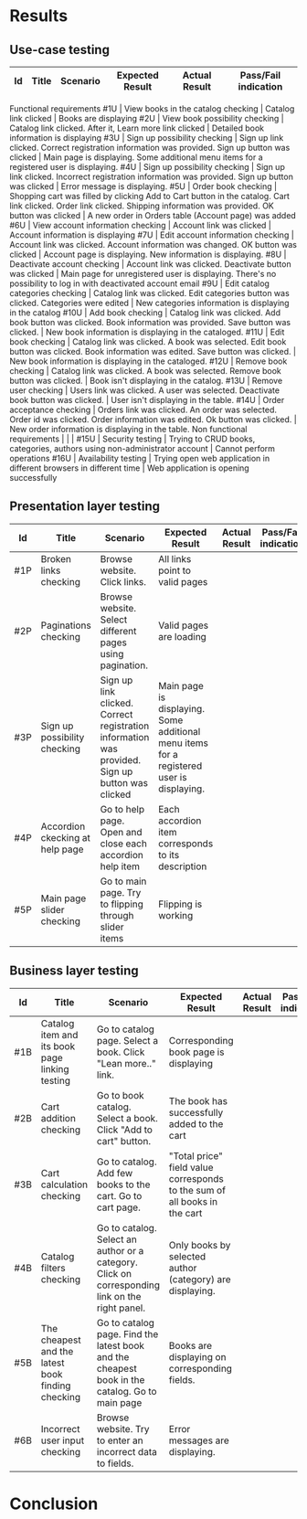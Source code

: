 
# Results

## Use-case testing

Id  | Title | Scenario | Expected Result | Actual Result | Pass/Fail indication
 --|--|--|--|--|--
Functional requirements
#1U | View books in the catalog checking | Catalog link clicked | Books are displaying
#2U | View book possibility checking | Catalog link clicked. After it, Learn more link clicked | Detailed book information is displaying
#3U | Sign up possibility checking | Sign up link clicked. Correct registration information was provided. Sign up button was clicked | Main page is displaying. Some additional menu items for a registered user is displaying.
#4U | Sign up possibility checking | Sign up link clicked. Incorrect registration information was provided. Sign up button was clicked | Error message is displaying.
#5U | Order book checking | Shopping cart was filled by clicking Add to Cart button in the catalog. Cart link clicked. Order link clicked. Shipping information was provided. OK button was clicked | A new order in Orders table (Account page) was added
#6U | View account information checking | Account link was clicked | Account information is displaying
#7U | Edit account information checking | Account link was clicked. Account information was changed. OK button was clicked | Account page is displaying. New information is displaying.
#8U | Deactivate account checking | Account link was clicked. Deactivate button was clicked | Main page for unregistered user is displaying. There's no possibility to log in with deactivated account email
#9U | Edit catalog categories checking | Catalog link was clicked. Edit categories button was clicked. Categories were edited | New categories information is displaying in the catalog
#10U | Add book checking | Catalog link was clicked. Add book button was clicked. Book information was provided. Save button was clicked. | New book information is displaying in the cataloged.
#11U | Edit book checking | Catalog link was clicked. A book was selected. Edit book button was clicked. Book information was edited. Save button was clicked. | New book information is displaying in the cataloged.
#12U | Remove book checking | Catalog link was clicked. A book was selected. Remove book button was clicked. | Book isn't displaying in the catalog.
#13U | Remove user checking | Users link was clicked. A user was selected. Deactivate book button was clicked. | User isn't displaying in the table.
#14U | Order acceptance checking | Orders link was clicked. An order was selected. Order id was clicked. Order information was edited. Ok button was clicked. | New order information is displaying in the table.
Non functional requirements | | | 
#15U | Security testing | Trying to CRUD books, categories, authors using non-administrator account | Cannot perform operations
#16U | Availability testing | Trying open web application in different browsers in different time | Web application is opening successfully


## Presentation layer testing

Id  | Title | Scenario | Expected Result | Actual Result | Pass/Fail indication
 --|--|--|--|--|--
#1P | Broken links checking | Browse website. Click links. | All links point to valid pages
#2P | Paginations checking | Browse website. Select different pages using pagination. | Valid pages are loading
#3P | Sign up possibility checking | Sign up link clicked. Correct registration information was provided. Sign up button was clicked | Main page is displaying. Some additional menu items for a registered user is displaying.
#4P | Accordion ckecking at help page | Go to help page. Open and close each accordion help item | Each accordion item corresponds to its description
#5P | Main page slider checking | Go to main page. Try to flipping through slider items | Flipping is working

## Business layer testing


Id  | Title | Scenario | Expected Result | Actual Result | Pass/Fail indication
 --|--|--|--|--|--
#1B | Catalog item and its book page linking testing | Go to catalog page. Select a book. Click "Lean more.." link. | Corresponding book page is displaying
#2B | Cart addition checking | Go to book catalog. Select a book. Click "Add to cart" button. | The book has successfully added to the cart
#3B | Cart calculation checking | Go to catalog. Add few books to the cart. Go to cart page. | "Total price" field value corresponds to the sum of all books in the cart
#4B | Catalog filters checking | Go to catalog. Select an author or a category. Click on corresponding link on the right panel. | Only books by selected author (category) are displaying.
#5B | The cheapest and the latest book finding checking | Go to catalog page. Find the latest book and the cheapest book in the catalog. Go to main page | Books are displaying on corresponding fields.
#6B | Incorrect user input checking | Browse website. Try to enter an incorrect data to fields. | Error messages are displaying.

# Conclusion
